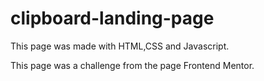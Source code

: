 # clipboard-landing-page
This page was made with HTML,CSS and Javascript.

This page was a challenge from the page Frontend Mentor.
